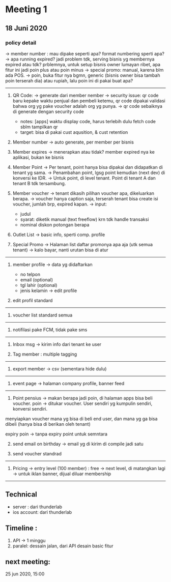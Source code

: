 # Meeting 1
## 18 Juni 2020


### policy detail
-> member number : mau dipake seperti apa? format numbering sperti apa?
-> apa running expired? jadi problem tdk, serving bisnis yg membernya expired atau tdk? prblemnya, untuk setup bisnis owner lumayan ribet, apa fitur ini jadi poin plus atau poin minus
-> special promo: manual, karena blm ada POS. 
-> poin, buka fitur nya bgmn, generic (bisnis owner bisa tambah poin terserah dia) atau rupiah, lalu poin ini di pakai buat apa?

-----

1. QR Code:
-> generate dari member nember
-> security issue: qr code baru kepake waktu penjual dan pembeli ketemu, qr code dipakai validasi bahwa org yg pake voucher adalah org yg punya. 
    -> qr code sebaiknya di generate dengan security code 
    
    * notes: [apps] waktu display code, harus terlebih dulu fetch code sblm tampilkan qr 
    * target: bisa di pakai cust aqusition, & cust retention

2. Member number
-> auto generate, per member per bisnis

3. Member expires
-> menerapkan atau tidak? member expired nya ke aplikasi, bukan ke bisnis

4. Member Point
-> Per tenant, point hanya bisa dipakai dan didapatkan di tenant yg sama. 
-> Penambahan point, lgsg point kemudian (next dev) di konversi ke IDR.
-> Untuk point, di level tenant. Point di tenant A dan tenant B tdk tersambung. 

5. Member voucher
-> tenant dikasih pilihan voucher apa, dikeluarkan berapa.
-> voucher hanya caption saja, terserah tenant bisa create isi voucher, jumlah brp, expired kapan.
-> input: 
    - judul
    - syarat: diketik manual (text freeflow) krn tdk handle transaksi  
    - nominal diskon potongan berapa

6. Outlet List
-> basic info, sperti comp. profile

7. Special Promo
-> Halaman list daftar promonya apa aja (utk semua tenant)
-> kalo bayar, nanti urutan bisa di atur

-----

1. member profile 
-> data yg didaftarkan 
    - no telpon
    - email (optional)
    - tgl lahir (optional)
    - jenis kelamin 
-> edit profile 

2. edit profil
standard  

-----

1. voucher list
standard semua 

-----

1. notifilasi pake FCM, tidak pake sms

-----

1. Inbox msg
-> kirim info dari tenant ke user

2. Tag member : multiple tagging

-----

1. export member -> csv (sementara hide dulu)

-----

1. event page 
-> halaman company profile, banner feed

-----

1. Point
pensius -> makan berapa jadi poin, di halaman apps bisa beli voucher. 
poin -> ditukar voucher. User sendiri yg kumpulin sendiri, konversi sendiri.

menyiapkan voucher mana yg bisa di beli end user, dan mana yg ga bisa dibeli (hanya bisa di berikan oleh tenant)

expiry poin -> tanpa expiry point untuk semntara 

2. send email on birthday
-> email yg di kirim di compile jadi satu

3. send voucher
standrad 

-----

1. Pricing
-> entry level (100 member) : free 
-> next level, di matangkan lagi
-> untuk iklan banner, dijual diluar membership

------
## Technical 
- server : dari thunderlab
- ios account: dari thunderlab 

## Timeline :
1. API -> 1 minggu
2. paralel: dessain jalan, dari API desain basic fitur

## next meeting: 
25 jun 2020, 15:00
